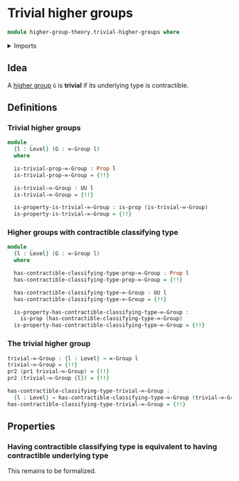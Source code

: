 # Trivial higher groups

```agda
module higher-group-theory.trivial-higher-groups where
```

<details><summary>Imports</summary>

```agda
open import foundation.0-connected-types
open import foundation.contractible-types
open import foundation.dependent-pair-types
open import foundation.propositions
open import foundation.unit-type
open import foundation.universe-levels

open import higher-group-theory.higher-groups
```

</details>

## Idea

A [higher group](higher-group-theory.higher-groups.md) `G` is **trivial** if its
underlying type is contractible.

## Definitions

### Trivial higher groups

```agda
module _
  {l : Level} (G : ∞-Group l)
  where

  is-trivial-prop-∞-Group : Prop l
  is-trivial-prop-∞-Group = {!!}

  is-trivial-∞-Group : UU l
  is-trivial-∞-Group = {!!}

  is-property-is-trivial-∞-Group : is-prop (is-trivial-∞-Group)
  is-property-is-trivial-∞-Group = {!!}
```

### Higher groups with contractible classifying type

```agda
module _
  {l : Level} (G : ∞-Group l)
  where

  has-contractible-classifying-type-prop-∞-Group : Prop l
  has-contractible-classifying-type-prop-∞-Group = {!!}

  has-contractible-classifying-type-∞-Group : UU l
  has-contractible-classifying-type-∞-Group = {!!}

  is-property-has-contractible-classifying-type-∞-Group :
    is-prop (has-contractible-classifying-type-∞-Group)
  is-property-has-contractible-classifying-type-∞-Group = {!!}
```

### The trivial higher group

```agda
trivial-∞-Group : {l : Level} → ∞-Group l
trivial-∞-Group = {!!}
pr2 (pr1 trivial-∞-Group) = {!!}
pr2 (trivial-∞-Group {l}) = {!!}

has-contractible-classifying-type-trivial-∞-Group :
  {l : Level} → has-contractible-classifying-type-∞-Group (trivial-∞-Group {l})
has-contractible-classifying-type-trivial-∞-Group = {!!}
```

## Properties

### Having contractible classifying type is equivalent to having contractible underlying type

This remains to be formalized.
